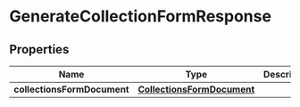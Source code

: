 # GenerateCollectionFormResponse

## Properties
Name | Type | Description | Notes
------------ | ------------- | ------------- | -------------
**collectionsFormDocument** | [**CollectionsFormDocument**](CollectionsFormDocument.md) |  |  [optional]
